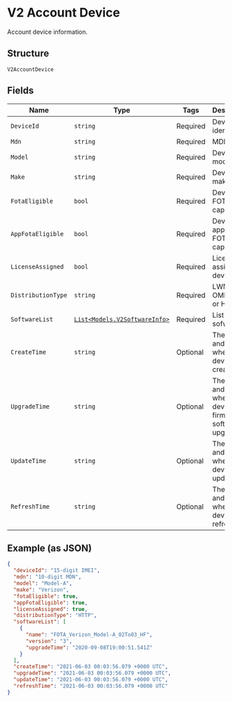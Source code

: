 
# V2 Account Device

Account device information.

## Structure

`V2AccountDevice`

## Fields

| Name | Type | Tags | Description |
|  --- | --- | --- | --- |
| `DeviceId` | `string` | Required | Device identifier. |
| `Mdn` | `string` | Required | MDN. |
| `Model` | `string` | Required | Device model. |
| `Make` | `string` | Required | Device make. |
| `FotaEligible` | `bool` | Required | Device FOTA capable. |
| `AppFotaEligible` | `bool` | Required | Device application FOTA capable. |
| `LicenseAssigned` | `bool` | Required | License assigned device. |
| `DistributionType` | `string` | Required | LWM2M, OMD-DM or HTTP. |
| `SoftwareList` | [`List<Models.V2SoftwareInfo>`](../../doc/models/v2-software-info.md) | Required | List of sofware. |
| `CreateTime` | `string` | Optional | The date and time of when the device is created. |
| `UpgradeTime` | `string` | Optional | The date and time of when the device firmware or software is upgraded. |
| `UpdateTime` | `string` | Optional | The date and time of when the device is updated. |
| `RefreshTime` | `string` | Optional | The date and time of when the device is refreshed. |

## Example (as JSON)

```json
{
  "deviceId": "15-digit IMEI",
  "mdn": "10-digit MDN",
  "model": "Model-A",
  "make": "Verizon",
  "fotaEligible": true,
  "appFotaEligible": true,
  "licenseAssigned": true,
  "distributionType": "HTTP",
  "softwareList": [
    {
      "name": "FOTA_Verizon_Model-A_02To03_HF",
      "version": "3",
      "upgradeTime": "2020-09-08T19:00:51.541Z"
    }
  ],
  "createTime": "2021-06-03 00:03:56.079 +0000 UTC",
  "upgradeTime": "2021-06-03 00:03:56.079 +0000 UTC",
  "updateTime": "2021-06-03 00:03:56.079 +0000 UTC",
  "refreshTime": "2021-06-03 00:03:56.079 +0000 UTC"
}
```


